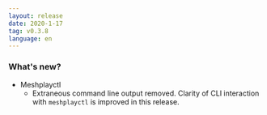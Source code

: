 ```yaml
---
layout: release
date: 2020-1-17
tag: v0.3.8
language: en
---
```


### What's new?

- Meshplayctl
  - Extraneous command line output removed. Clarity of CLI interaction with `meshplayctl` is improved in this release.

